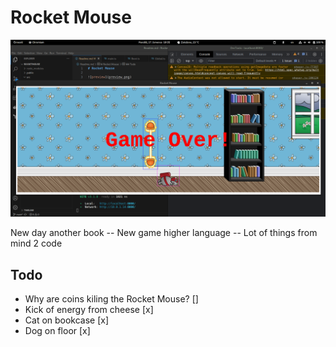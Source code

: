 # Rocket Mouse

![preview](preview.png)

New day another book --
New game higher language --
Lot of things from mind 2 code

## Todo

* Why are coins kiling the Rocket Mouse? []
* Kick of energy from cheese [x]
* Cat on bookcase [x]
* Dog on floor [x]